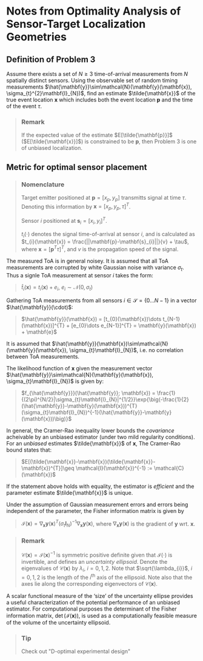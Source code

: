 # Notes from Optimality Analysis of Sensor-Target Localization Geometries
## Definition of Problem 3
Assume there exists a set of $N \geq 3$ time-of-arrival measurements from $N$ spatially distinct sensors.
Using the observable set of random timing measurements 
$\hat{\mathbf{y}}\sim\mathcal{N}(\mathbf{y}(\mathbf{x}), \sigma_{t}^{2}\mathbf{I}_{N})$, find an estimate $\tilde{\mathbf{x}}$
of the true event location $\mathbf{x}$ which
includes both the event location $\mathbf{p}$ and the time of the event $\tau$.

> ### Remark
> If the expected value of the estimate $E[\tilde{\mathbf{p}}]$ ($E[\tilde{\mathbf{x}}]$) is constrained to be $\mathbf{p}$, then 
Problem 3 is one of unbiased localization.
## Metric for optimal sensor placement
> ### Nomenclature
> Target emitter positioned at $\mathbf{p} = [x_{p}, y_{p}]$ transmitts signal at time $\tau$. Denoting this information by $\mathbf{x} = [x_{p}, y_{p}, \tau]^{T}$.
> 
> Sensor $i$ positioned at $\mathbf{s}_{i} = [x_{i}, y_{i}]^{T}$.
> 
> $t_{i}(\cdot)$ denotes the signal time-of-arrival at sensor $i$, and is calculated as $t_{i}(\mathbf{x}) = \frac{||\mathbf{p}-\mathbf{s}_{i}||}{v} + \tau$, where $\mathbf{x} = [\mathbf{p}^{T} \tau]^{T}$, and $v$ is the propagation speed of the signal.

The measured ToA is in general noisey. It is assumed that all ToA measurements are corrupted by white Gaussian noise with variance $\sigma_{t}$. Thus a signle ToA measurement at sensor $i$ takes the form:
> $\hat{t}_{i}(\mathbf{x}) = t_{i}(\mathbf{x}) + e_{i}$, $e_{i}\sim\mathcal{N}(0, \sigma_{t})$

Gathering ToA measurements from all sensors $i\in\mathcal{S} = \{0\dots N-1\}$ in a vector $\hat{\mathbf{y}}(\cdot)$:
> $\hat{\mathbf{y}}(\mathbf{x}) = [t_{0}(\mathbf{x})\dots t_{N-1}(\mathbf{x})]^{T} + [e_{0}\dots e_{N-1}]^{T} = \mathbf{y}(\mathbf{x}) + \mathbf{e}$

It is assumed that $\hat{\mathbf{y}}(\mathbf{x})\sim\mathcal{N}(\mathbf{y}(\mathbf{x}), \sigma_{t}\mathbf{I}_{N})$, i.e. no correlation between ToA measurements.

The likelihood function of $\mathbf{x}$ given the measurement vector $\hat{\mathbf{y}}\sim\mathcal{N}(\mathbf{y}(\mathbf{x}), \sigma_{t}\mathbf{I}_{N})$ is given by:
> $f_{\hat{\mathbf{y}}}(\hat{\mathbf{y}}; \mathbf{x}) = \frac{1}{(2\pi)^{N/2}|\sigma_{t}\mathbf{I}_{N}|^{1/2}}\exp{\big(-\frac{1}{2}(\hat{\mathbf{y}}-\mathbf{y}(\mathbf{x}))^{T}(\sigma_{t}\mathbf{I}_{N})^{-1}(\hat{\mathbf{y}}-\mathbf{y}(\mathbf{x}))\big)}$

In general, the Cramer-Rao inequality lower bounds the *covariance* acheivable by an unbiased estimator (under two mild regularity conditions). For an *unbiased* estimates $\tilde{\mathbf{x}}$ of $\mathbf{x}$, The Cramer-Rao bound states that:
> $E[(\tilde{\mathbf{x}}-\mathbf{x})(\tilde{\mathbf{x}}-\mathbf{x})^{T}]\geq \mathcal{I}(\mathbf{x})^{-1} := \mathcal{C}(\mathbf{x})$

If the statement above holds with equality, the estimator is *efficient* and the parameter estimate $\tilde{\mathbf{x}}$ is unique.

Under the assumption of Gaussian measurement errors and errors being independent of the parameter, the Fisher information matrix is given by
> $\mathcal{I}(\mathbf{x}) = \nabla_{\mathbf{x}}\mathbf{y}(\mathbf{x})^{T}(\sigma_{t}\mathbf{I}_{N})^{-1}\nabla_{\mathbf{x}}\mathbf{y}(\mathbf{x})$, where $\nabla_{\mathbf{x}}\mathbf{y}(\mathbf{x})$ is the gradient of $\mathbf{y}$ wrt. $\mathbf{x}$.

> ### Remark
> $\mathcal{C}(\mathbf{x}) = \mathcal{I}(\mathbf{x})^{-1}$ is symmetric positive definite given that $\mathcal{I}(\cdot)$ is invertible, and defines an *uncertainty ellipsoid*. Denote the eigenvalues of $\mathcal{C}(\mathbf{x})$ by $\lambda_{i}$, $i = 0, 1, 2$. Note that $\sqrt{\lambda_{i}}$, $i = 0, 1, 2$ is the length of the $i^{\mathrm{th}}$ axis of the ellipsoid. Note also that the axes lie along the corresponding eigenvectors of $\mathcal{C}(\mathbf{x})$.

A scalar functional measure of the ‘size’ of the
uncertainty ellipse provides a useful characterization of the potential performance of an unbiased estimator. For computational purposes the determinant of the Fisher information matrix, $\det(\mathcal{I}(\mathbf{x}))$, is used as a computationally feasible measure of the volume of the uncertainty ellipsoid.

> ### Tip
> Check out "D-optimal experimental design"

